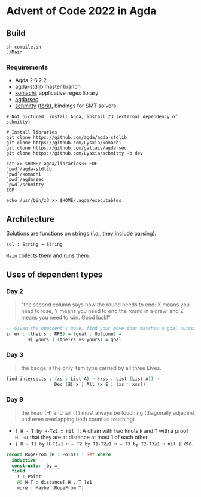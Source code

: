 Advent of Code 2022 in Agda
===========================

Build
-----

```
sh compile.sh
./Main
```

### Requirements

- Agda 2.6.2.2
- [agda-stdlib](https://github.com/agda/agda-stdlib) master branch
- [komachi](https://github.com/Lysxia/komachi), applicative regex library
- [agdarsec](https://github.com/gallais/agdarsec)
- [schmitty](https://github.com/wenkokke/schmitty) ([fork](https://github.com/Lysxia/schmitty/tree/better-error)), bindings for SMT solvers

```
# Not pictured: install Agda, install Z3 (external dependency of schmitty)

# Install libraries
git clone https://github.com/agda/agda-stdlib
git clone https://github.com/Lysxia/komachi
git clone https://github.com/gallais/agdarsec
git clone https://github.com/Lysxia/schmitty -b dev

cat >> $HOME/.agda/libraries<< EOF
`pwd`/agda-stdlib
`pwd`/komachi
`pwd`/agdarsec
`pwd`/schmitty
EOF

echo /usr/bin/z3 >> $HOME/.agda/executables
```

Architecture
------------

Solutions are functions on strings (*i.e.*, they include parsing):

```
sol : String → String
```

`Main` collects them and runs them.

Uses of dependent types
-----------------------

### Day 2

> "the second column says how the round needs to end:
> X means you need to lose,
> Y means you need to end the round in a draw,
> and Z means you need to win. Good luck!"

```agda
-- Given the opponent's move, find your move that matches a goal outcome.
infer : (theirs : RPS) → (goal : Outcome) →
        ∃[ yours ] (theirs vs yours) ≡ goal
```

### Day 3

> the badge is the only item type carried by all three Elves.

```agda
find-intersects : (xs : List A) → (xss : List (List A)) →
                  Dec (∃[ x ] All (x ∈_) (xs ∷ xss))
```

### Day 9

> the head (H) and tail (T) must always be touching (diagonally adjacent and
> even overlapping both count as touching)

- `[ H - T by H-T≤1 ∷ nil ]`: A chain with two knots `H` and `T` with a proof `H-T≤1` that they are at distance at most 1 of each other.
- `[ H - T1 by H-T1≤1 ∷ — T2 by T1-T2≤1 ∷ — T3 by T2-T3≤1 ∷ nil ]`: etc.

```agda
record RopeFrom (H : Point) : Set where
  inductive
  constructor _by_∷_
  field
    T : Point
    @0 H-T : distance[ H , T ]≤1
    more : Maybe (RopeFrom T)
```
